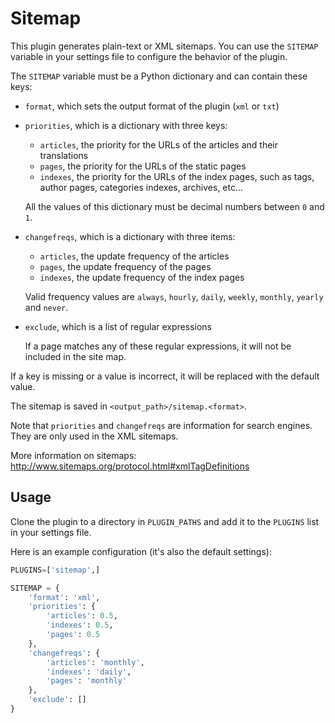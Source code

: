 Sitemap
=======

This plugin generates plain-text or XML sitemaps. You can use the `SITEMAP`
variable in your settings file to configure the behavior of the plugin.

The `SITEMAP` variable must be a Python dictionary and can contain these keys:

- `format`, which sets the output format of the plugin (`xml` or `txt`)
- `priorities`, which is a dictionary with three keys:
  - `articles`, the priority for the URLs of the articles and their
    translations
  - `pages`, the priority for the URLs of the static pages
  - `indexes`, the priority for the URLs of the index pages, such as tags,
     author pages, categories indexes, archives, etc...

  All the values of this dictionary must be decimal numbers between `0` and `1`.

- `changefreqs`, which is a dictionary with three items:
  - `articles`, the update frequency of the articles
  - `pages`, the update frequency of the pages
  - `indexes`, the update frequency of the index pages

  Valid frequency values are `always`, `hourly`, `daily`, `weekly`, `monthly`,
  `yearly` and `never`.

- `exclude`, which is a list of regular expressions

  If a page matches any of these regular expressions, it will not be included in
  the site map.

If a key is missing or a value is incorrect, it will be replaced with the
default value.

The sitemap is saved in `<output_path>/sitemap.<format>`.

Note that `priorities` and `changefreqs` are information for search engines.
They are only used in the XML sitemaps.

More information on sitemaps: <http://www.sitemaps.org/protocol.html#xmlTagDefinitions>

Usage
-------

Clone the plugin to a directory in `PLUGIN_PATHS` and add it to the `PLUGINS` list in your settings file.

Here is an example configuration (it's also the default settings):

```python
PLUGINS=['sitemap',]

SITEMAP = {
    'format': 'xml',
    'priorities': {
        'articles': 0.5,
        'indexes': 0.5,
        'pages': 0.5
    },
    'changefreqs': {
        'articles': 'monthly',
        'indexes': 'daily',
        'pages': 'monthly'
    },
    'exclude': []
}
```
